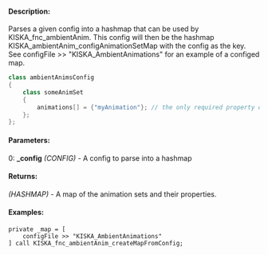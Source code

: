 #### Description:
Parses a given config into a hashmap that can be used by KISKA_fnc_ambientAnim. This config will then be the hashmap KISKA_ambientAnim_configAnimationSetMap with the config as the key. See configFile >> "KISKA_AmbientAnimations" for an example of a configed map. 
```hpp
class ambientAnimsConfig
{
    class someAnimSet
    {
        animations[] = {"myAnimation"}; // the only required property of an anim set
    };
};
```

#### Parameters:
0: **_config** *(CONFIG)* - A config to parse into a hashmap

#### Returns:
*(HASHMAP)* - A map of the animation sets and their properties.

#### Examples:
```sqf
private _map = [
    configFile >> "KISKA_AmbientAnimations"
] call KISKA_fnc_ambientAnim_createMapFromConfig;
```

